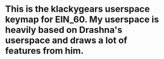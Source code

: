 # This is the klackygears userspace keymap for EIN_60. My userspace is heavily based on Drashna's userspace and draws a lot of features from him.
